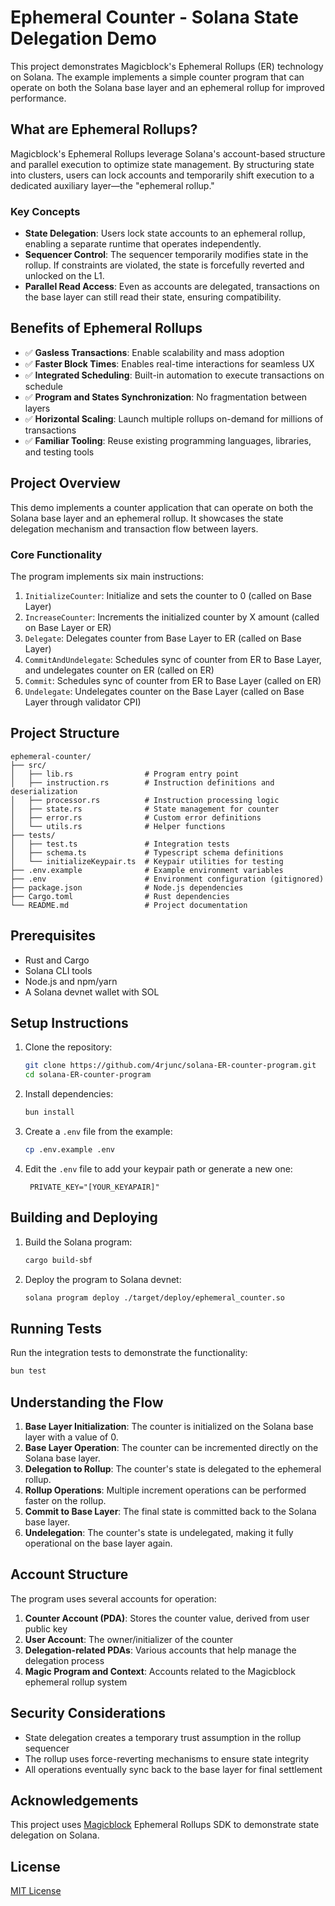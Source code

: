 # Ephemeral Counter - Solana State Delegation Demo

This project demonstrates Magicblock's Ephemeral Rollups (ER) technology on Solana. The example implements a simple counter program that can operate on both the Solana base layer and an ephemeral rollup for improved performance.

## What are Ephemeral Rollups?

Magicblock's Ephemeral Rollups leverage Solana's account-based structure and parallel execution to optimize state management. By structuring state into clusters, users can lock accounts and temporarily shift execution to a dedicated auxiliary layer—the "ephemeral rollup."

### Key Concepts

- **State Delegation**: Users lock state accounts to an ephemeral rollup, enabling a separate runtime that operates independently.
- **Sequencer Control**: The sequencer temporarily modifies state in the rollup. If constraints are violated, the state is forcefully reverted and unlocked on the L1.
- **Parallel Read Access**: Even as accounts are delegated, transactions on the base layer can still read their state, ensuring compatibility.

## Benefits of Ephemeral Rollups

- ✅ **Gasless Transactions**: Enable scalability and mass adoption
- ✅ **Faster Block Times**: Enables real-time interactions for seamless UX
- ✅ **Integrated Scheduling**: Built-in automation to execute transactions on schedule
- ✅ **Program and States Synchronization**: No fragmentation between layers
- ✅ **Horizontal Scaling**: Launch multiple rollups on-demand for millions of transactions
- ✅ **Familiar Tooling**: Reuse existing programming languages, libraries, and testing tools

## Project Overview

This demo implements a counter application that can operate on both the Solana base layer and an ephemeral rollup. It showcases the state delegation mechanism and transaction flow between layers.

### Core Functionality

The program implements six main instructions:

1. `InitializeCounter`: Initialize and sets the counter to 0 (called on Base Layer)
2. `IncreaseCounter`: Increments the initialized counter by X amount (called on Base Layer or ER)
3. `Delegate`: Delegates counter from Base Layer to ER (called on Base Layer)
4. `CommitAndUndelegate`: Schedules sync of counter from ER to Base Layer, and undelegates counter on ER (called on ER)
5. `Commit`: Schedules sync of counter from ER to Base Layer (called on ER)
6. `Undelegate`: Undelegates counter on the Base Layer (called on Base Layer through validator CPI)

## Project Structure

```
ephemeral-counter/
├── src/
│   ├── lib.rs                # Program entry point
│   ├── instruction.rs        # Instruction definitions and deserialization
│   ├── processor.rs          # Instruction processing logic
│   ├── state.rs              # State management for counter
│   ├── error.rs              # Custom error definitions
│   └── utils.rs              # Helper functions
├── tests/
│   ├── test.ts               # Integration tests
│   ├── schema.ts             # Typescript schema definitions
│   └── initializeKeypair.ts  # Keypair utilities for testing
├── .env.example              # Example environment variables
├── .env                      # Environment configuration (gitignored)
├── package.json              # Node.js dependencies
├── Cargo.toml                # Rust dependencies
└── README.md                 # Project documentation
```

## Prerequisites

- Rust and Cargo
- Solana CLI tools
- Node.js and npm/yarn
- A Solana devnet wallet with SOL

## Setup Instructions

1. Clone the repository:
   ```bash
   git clone https://github.com/4rjunc/solana-ER-counter-program.git
   cd solana-ER-counter-program
   ```

2. Install dependencies:
   ```bash
   bun install
   ```

3. Create a `.env` file from the example:
   ```bash
   cp .env.example .env
   ```

4. Edit the `.env` file to add your keypair path or generate a new one:
   ```
    PRIVATE_KEY="[YOUR_KEYAPAIR]"
   ```

## Building and Deploying

1. Build the Solana program:
   ```bash
   cargo build-sbf
   ```

2. Deploy the program to Solana devnet:
   ```bash
   solana program deploy ./target/deploy/ephemeral_counter.so
   ```

## Running Tests

Run the integration tests to demonstrate the functionality:
```bash
bun test
```

## Understanding the Flow

1. **Base Layer Initialization**: The counter is initialized on the Solana base layer with a value of 0.
2. **Base Layer Operation**: The counter can be incremented directly on the Solana base layer.
3. **Delegation to Rollup**: The counter's state is delegated to the ephemeral rollup.
4. **Rollup Operations**: Multiple increment operations can be performed faster on the rollup.
5. **Commit to Base Layer**: The final state is committed back to the Solana base layer.
6. **Undelegation**: The counter's state is undelegated, making it fully operational on the base layer again.

## Account Structure

The program uses several accounts for operation:

1. **Counter Account (PDA)**: Stores the counter value, derived from user public key
2. **User Account**: The owner/initializer of the counter
3. **Delegation-related PDAs**: Various accounts that help manage the delegation process
4. **Magic Program and Context**: Accounts related to the Magicblock ephemeral rollup system

## Security Considerations

- State delegation creates a temporary trust assumption in the rollup sequencer
- The rollup uses force-reverting mechanisms to ensure state integrity
- All operations eventually sync back to the base layer for final settlement

## Acknowledgements

This project uses [Magicblock](https://docs.magicblock.gg/pages/get-started/introduction/ephemeral-rollup) Ephemeral Rollups SDK to demonstrate state delegation on Solana.

## License

[MIT License](LICENSE)
